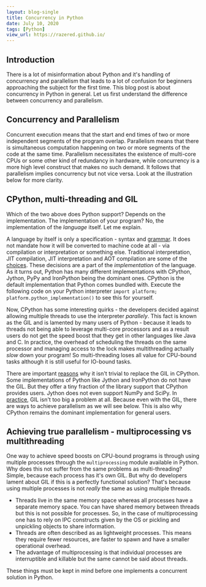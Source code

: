 ```yaml
---
layout: blog-single
title: Concurrency in Python
date: July 10, 2020
tags: [Python] 
view_url: https://razered.github.io/
---
```


## Introduction 
There is a lot of misinformation about Python and it's handling of concurrency and parallelism that leads to a lot of confusion for beginners approaching the subject for the first time. This blog post is about concurrency in Python in general. Let us first understand the difference between concurrency and parallelism.

## Concurrency and Parallelism
Concurrent execution means that the start and end times of two or more independent segments of the program overlap. Parallelism means that there is simultaneous computation happening on two or more segments of the code at the same time. Parallelism necessitates the existence of multi-core CPUs or some other kind of redundancy in hardware, while concurrency is a more high level construct that makes no such demand. It follows that parallelism implies concurrency but not vice versa. Look at the illustration below for more clarity.

## CPython, multi-threading and GIL
Which of the two above does Python support? Depends on the implementation. The implementation of your program? No, the implementation of the _language_ itself. Let me explain.

A language by itself is only a specification - syntax and [grammar](https://docs.python.org/3/reference/grammar.html). It does not mandate how it will be converted to machine code at all - via compilation or interpretation or something else. Traditional interpretation, JIT compilation, JIT interpretation and AOT compilation are some of the [choices](https://softwareengineering.stackexchange.com/questions/246094/understanding-the-differences-traditional-interpreter-jit-compiler-jit-interp). These decisions are a part of the _implementation_ of the language. As it turns out, Python has many different implementations with CPython, Jython, PyPy and IronPython being the dominant ones. CPython is the default implementation that Python comes bundled with. Execute the following code on your Python interpreter `import platform; platform.python_implementation()`  to see this for yourself.

Now, CPython has some interesting quirks - the developers decided against allowing multiple threads to use the interpreter _parallely_. This fact is known as the GIL and is lamented by many users of Python - because it leads to threads not being able to leverage multi-core processors and as a result users do not get the speed boost that they get in other languages like Java and C. In practice, the overhead of scheduling the threads on the same processor and managing access to the lock makes multithreading actually _slow_ down your program! So multi-threading loses all value for CPU-bound tasks although it is still useful for IO-bound tasks.

There are important [reasons](https://wiki.python.org/moin/GlobalInterpreterLock) why it isn't trivial to replace the GIL in CPython. Some implementations of Python like Jython and IronPython do not have the GIL. But they offer a tiny fraction of the library support that CPython provides users. Jython does not even support NumPy and SciPy. In [practice](https://www.quora.com/Jython-2-7-0-has-no-GIL-All-threading-automatically-get-multi-core-access-Why-dont-more-people-use-Jython-if-GIL-is-an-issue-for-them), GIL isn't too big a problem at all. Because even with the GIL, there are ways to achieve parallelism as we will see below. This is also why CPython remains the dominant implementation for general users.

## Achieving true parallelism - multiprocessing vs multithreading
One way to achieve speed boosts on CPU-bound programs is through using multiple processes through the `multiprocessing` module available in Python. Why does this not suffer from the same problems as multi-threading? Simple, because each process has it's own GIL. But why do developers lament about GIL if this is a perfectly functional solution? That's because using multiple processes is not _really_ the same as using multiple threads. 
- Threads live in the same memory space whereas all processes have a separate memory space. You can have shared memory between threads but this is not possible for processes. So, in the case of multiprocessing one has to rely on IPC constructs given by the OS or pickling and unpickling objects to share information.
- Threads are often described as as lightweight processes. This means they require fewer resources, are faster to spawn and have a smaller operational overhead. 
- The advantage of multiprocessing is that individual processes are interruptible and killable but the same cannot be said about threads.

These things must be kept in mind before one implements a concurrent solution in Python.